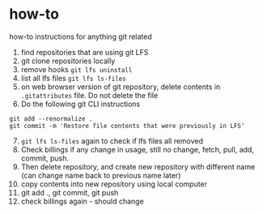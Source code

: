 # how-to
how-to instructions for anything git related

1. find repositories that are using git LFS
2. git clone repositories locally
3. remove hooks `git lfs uninstall`
4. list all lfs files `git lfs ls-files`
5. on web browser version of git repository, delete contents in `.gitattributes` file. Do not delete the file
6. Do the following git CLI instructions
```git lfs untrack '<pattern>' (in my case, all files "*.*")
git add --renormalize .
git commit -m 'Restore file contents that were previously in LFS' 
```
7. `git lfs ls-files` again to check if lfs files all removed
8. Check billings if any change in usage, still no change, fetch, pull, add, commit, push. 
9. Then delete repository, and create new repository with different name (can change name back to previous name later)
10. copy contents into new repository using local computer
11. git add ., git commit, git push
12. check billings again - should change
